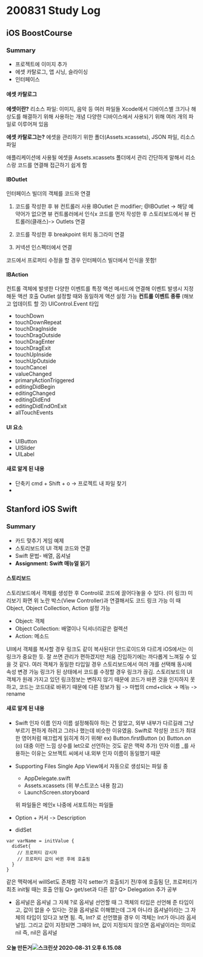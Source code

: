 # 200831 Study Log

## iOS BoostCourse
### Summary
* 프로젝트에 이미지 추가
* 에셋 카탈로그, 앱 시닝, 슬라이싱
* 인터페이스

#### 에셋 카탈로그
<b>에셋이란?</b>
리소스 파일: 이미지, 음악 등 여러 파일들
Xcode에서 디바이스별 크기나 해상도를 해결하기 위해 사용하는 개념
다양한 디바이스에서 사용되기 위해 여러 개의 파일로 이루어져 있음

<b>에셋 카탈로그는?</b>
에셋을 관리하기 위한 폴더(Assets.xcassets), JSON 파일, 리소스 파일

애플리케이션에 사용될 에셋을 Assets.xcassets 폴더에서 관리
간단하게 말해서 리소스랑 코드를 연결해 접근하기 쉽게 함

#### IBOutlet
인터페이스 빌더의 객체를 코드와 연결
1. 코드를 작성한 후 뷰 컨트롤러 사용
IBOutlet 은 modifier; @IBOutlet
-> 해당 예약어가 없으면 뷰 컨트롤러에서 인식x
코드를 먼저 작성한 후 스토리보드에서 뷰 컨트롤러(클래스)-> Outlets 연결

2. 코드를 작성한 후 breakpoint 위치 동그라미 연결
3. 커넥션 인스펙터에서 연결

코드에서 프로퍼티 수정을 할 경우 인터페이스 빌더에서 인식을 못함!

#### IBAction
컨트롤 객체에 발생한 다양한 이벤트를 특정 액션 메서드에 연결해 이벤트 발생시 지정해둔 액션 호출
Outlet 설정할 때와 동일하게 액션 설정 가능
<b>컨트롤 이벤트 종류</b> (해보고 업데이트 할 것)
UIControl.Event 타입
* touchDown
* touchDownRepeat
* touchDragInside
* touchDragOutside
* touchDragEnter
* touchDragExit
* touchUpInside
* touchUpOutside
* touchCancel
* valueChanged
* primaryActionTriggered
* editingDidBegin
* editingChanged
* editingDidEnd
* editingDidEndOnExit
* allTouchEvents

#### UI 요소
* UIButton
* UISlider
* UILabel

#### 새로 알게 된 내용
* 단축키 cmd + Shift + o -> 프로젝트 내 파일 찾기
*


## Stanford iOS Swift
### Summary
* 카드 맞추기 게임 예제
* 스토리보드의 UI 객체 코드와 연결
* Swift 문법- 배열, 옵셔널
* <b>Assignment: Swift 매뉴얼 읽기</b>

#### 스토리보드
스토리보드에서 객체를 생성한 후 Control로 코드에 끌어다놓을 수 있다. (이 링크)
미리보기 화면 위 노란 박스(View Controller)과 연결해서도 코드 링크 가능
이 때 Object, Object Collection, Action 설정 가능
* Object: 객체
* Object Collection: 배열이나 딕셔너리같은 컬렉션
* Action: 메소드

UI에서 객체를 복사할 경우 링크도 같이 복사된다!
안드로이드와 다르게 iOS에서는 이 링크가 중요한 듯. 잘 쓰면 관리가 편하겠지만 처음 진입하기에는 까다롭게 느껴질 수 있을 것 같다.
여러 객체가 동일한 타입일 경우 스토리보드에서 여러 개를 선택해 동시에 속성 변경 가능
링크가 된 상태에서 코드를 수정할 경우 링크가 끊김. 스토리보드의 UI 객체가 원래 가지고 있던 링크정보는 변하지 않기 때문에 코드가 바뀐 것을 인지하지 못하고, 코드는 코드대로 바뀌기 때문에 다른 정보가 됨
-> 마법의 cmd+click -> 메뉴 -> rename


#### 새로 알게 된 내용
* Swift 인자 이름
인자 이름 설정해줘야 하는 건 알았고, 외부 내부가 다르길래 그냥 부르기 편하게 하려고 그러나 했는데 비슷한 이유였음. Swift로 작성된 코드가 최대한 영어처럼 매끄럽게 읽히게 하기 위해!
ex) Button.firstButton (x) Button.on (o) 대충 이런 느낌
상수를 let으로 선언하는 것도 같은 맥락
추가) 인자 이름 \_를 사용하는 이유는 오브젝트 씨에서 내.외부 인자 이름이 동일했기 때문

* Supporting Files
Single App View에서 자동으로 생성되는 파일 중
  * AppDelegate.swift
  * Assets.xcassets (위 부스트코스 내용 참고)
  * LaunchScreen.storyboard

  위 파일들은 메인x 나중에 서포트하는 파일들

* Option + 커서 -> Description
* didSet
```
var varName = initValue {
  didSet{
    // 프로퍼티 감시자
    // 프로퍼티 값이 바뀐 후에 호출됨
  }
}
```
같은 맥락에서 willSet도 존재함
각각 setter가 호출되기 전/후에 호출됨
단, 프로퍼티가 최초 init될 때는 호출 안됨
Q> get/set과 다른 점?
Q> Delegation 추가 공부

* 옵셔널은 옵셔널 그 자체
?로 옵셔널 선언할 때 그 객체의 타입은 선언해 준 타입이고, 값이 없을 수 있다는 것을 옵셔널로 이해했는데 그게 아니라 옵셔널이라는 그 자체의 타입이 있다고 보면 됨. 즉, Int? 로 선언했을 경우 이 객체는 Int가 아니라 옵셔널임. 그리고 값이 지정되면 그때야 Int, 값이 지정되지 않으면 옵셔널이라는 의미로 nil
즉, nil은 옵셔널

#### 오늘 만든거![스크린샷 2020-08-31 오후 6.15.08](/assets/스크린샷%202020-08-31%20오후%206.15.08.png)
